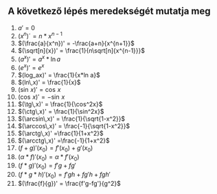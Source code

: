 ## A következő lépés meredekségét mutatja meg

1. $a' = 0$
2. $(x^n)´ = n*x^{n-1}$
3. $(\frac{a}{x^n})' = -\frac{a+n}{x^{n+1}}$
4. $(\sqrt[n]{x})' = \frac{1}{n\sqrt[n]{x^{n-1}}}$
5. $(a^x)' = a^x*\ln a$
6. $(e^x)' = e^x$
7. $(log_ax)' = \frac{1}{x*ln a}$
8. $(ln\,x)' = \frac{1}{x}$
9. $(\sin\,x)' = \cos\,x$
10. $(\cos\,x)' = -\sin\,x$
11. $(\tg\,x)' = \frac{1}{\cos^2x}$
12. $(\ctg\,x)' = \frac{1}{\sin^2x}$
13. $(\arcsin\,x)' = \frac{1}{\sqrt{1-x^2}}$
14. $(\arccos\,x)' = \frac{-1}{\sqrt{1-x^2}}$
15. $(\arctg\,x)' =\frac{1}{1+x^2}$
16. $(\arcctg\,x)' =\frac{-1}{1+x^2}$
17. $(f+g)'(x_0) = f'(x_0)+g'(x_0)$
18. $(\alpha*f)'(x_0) = \alpha *f'(x_0)$
19. $(f*g)'(x_0) = f'g+fg'$
20. $(f*g*h)'(x_0) = f'gh+fg'h+fgh'$
21. $(\frac{f}{g})' = \frac{f'g-fg'}{g^2}$
